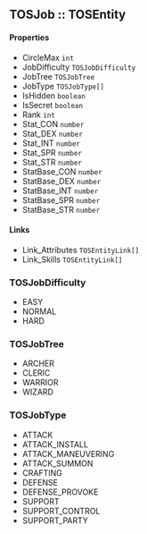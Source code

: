 ## TOSJob :: TOSEntity

#### Properties
- CircleMax `int`
- JobDifficulty `TOSJobDifficulty`
- JobTree `TOSJobTree`
- JobType `TOSJobType[]`
- IsHidden `boolean`
- IsSecret `boolean`
- Rank `int`
- Stat_CON `number`
- Stat_DEX `number`
- Stat_INT `number`
- Stat_SPR `number`
- Stat_STR `number`
- StatBase_CON `number`
- StatBase_DEX `number`
- StatBase_INT `number`
- StatBase_SPR `number`
- StatBase_STR `number`

#### Links
- Link_Attributes `TOSEntityLink[]`
- Link_Skills `TOSEntityLink[]`

### TOSJobDifficulty
- EASY
- NORMAL
- HARD

### TOSJobTree
- ARCHER
- CLERIC
- WARRIOR
- WIZARD

### TOSJobType
- ATTACK
- ATTACK_INSTALL
- ATTACK_MANEUVERING
- ATTACK_SUMMON
- CRAFTING
- DEFENSE
- DEFENSE_PROVOKE
- SUPPORT
- SUPPORT_CONTROL
- SUPPORT_PARTY
